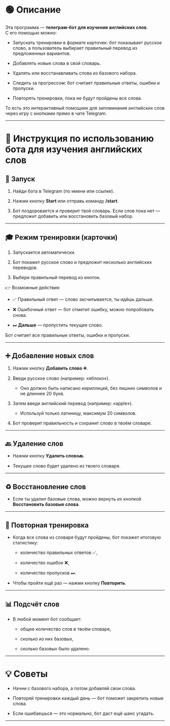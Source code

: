 # 🟢 Описание

Эта программа — **телеграм-бот для изучения английских слов**.  
С его помощью можно:

- Запускать тренировки в формате карточек: бот показывает русское слово, а пользователь выбирает правильный перевод из предложенных вариантов.
    
- Добавлять новые слова в свой словарь.
    
- Удалять или восстанавливать слова из базового набора.
    
- Следить за прогрессом: бот считает правильные ответы, ошибки и пропуски.
    
- Повторять тренировки, пока не будут пройдены все слова.
    

То есть это интерактивный помощник для запоминания английских слов через игру с кнопками прямо в чате Telegram.

---

# 📖 Инструкция по использованию бота для изучения английских слов

## 🚀 Запуск

1. Найди бота в Telegram (по имени или ссылке).
    
2. Нажми кнопку **Start** или отправь команду **/start**.
    
3. Бот поздоровается и проверит твой словарь. Если слов пока нет — предложит добавить или восстановить базовый набор.
    

---

## 🎓 Режим тренировки (карточки)

1. Запускается автоматически.
    
2. Бот покажет русское слово и предложит несколько английских переводов.
    
3. Выбери правильный перевод из кнопок.
    

👉 Возможные действия:

- ✅ Правильный ответ — слово засчитывается, ты идёшь дальше.
    
- ❌ Ошибочный ответ — бот отметит ошибку, можно попробовать снова.
    
- ⏭ **Дальше** — пропустить текущее слово.
    

Бот считает все правильные ответы, ошибки и пропуски.

---

## ➕ Добавление новых слов

1. Нажми кнопку **Добавить слово ➕**.
    
2. Введи русское слово (например: «яблоко»).
    
    - Оно должно быть написано кириллицей, без лишних символов и не длиннее 20 букв.
        
3. Затем введи английский перевод (например: «apple»).
    
    - Используй только латиницу, максимум 20 символов.
        
4. Бот проверит правильность и сохранит слово в твоём словаре.
    

---

## 🔙 Удаление слов

- Нажми кнопку **Удалить слово🔙**.
    
- Текущее слово будет удалено из твоего словаря.
    

---

## ♻️ Восстановление слов

- Если ты удалил базовые слова, можно вернуть их кнопкой **Восстановить базовые слова**.
    

---

## 🔁 Повторная тренировка

- Когда все слова из словаря будут пройдены, бот покажет итоговую статистику:
    
    - количество правильных ответов ✅,
        
    - количество ошибок ❌,
        
    - количество пропусков ⏭.
        
- Чтобы пройти ещё раз — нажми кнопку **Повторить**.
    

---

## 📊 Подсчёт слов

- В любой момент бот сообщает:
    
    - общее количество слов в твоём словаре,
        
    - сколько из них базовых,
        
    - сколько базовых было удалено.
        

---

# 💡 Советы

- Начни с базового набора, а потом добавляй свои слова.
    
- Повторяй тренировки каждый день — бот поможет закрепить новые слова.
    
- Если ошибаешься — это нормально, бот даст ещё шанс угадать.
    

---
